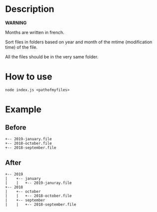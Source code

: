 # Description

**WARNING**

Months are written in french.

Sort files in folders based on year and month of the mtime (modification time) of the file.

All the files should be in the very same folder.

# How to use

```shell
node index.js <pathofmyfiles>
```

# Example

## Before

```
+-- 2019-january.file  
+-- 2018-october.file  
+-- 2018-september.file
```

## After

```
+-- 2019  
|    +-- january  
|    |   +-- 2019-januray.file  
+-- 2018  
|    +-- october  
|    |   +-- 2018-october.file  
|    +-- september  
|    |   +-- 2018-september.file
```  

